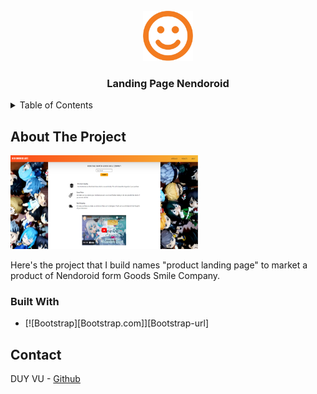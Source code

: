 
<!-- PROJECT LOGO -->
<br />
<div align="center">
  <a href="https://github.com/duyvuxx">
    <img src="./assets/imgs/orange_smiley_512.png" alt="Logo" width="80" height="80">
  </a>

<h3 align="center">Landing Page Nendoroid</h3>

</div>



<!-- TABLE OF CONTENTS -->
<details>
  <summary>Table of Contents</summary>
  <ol>
    <li>
      <a href="#about-the-project">About The Project</a>
      <ul>
        <li><a href="#built-with">Built With</a></li>
      </ul>
    </li>
    <li>
      <a href="#getting-started">Getting Started</a>
      <ul>
        <li><a href="#prerequisites">Prerequisites</a></li>
        <li><a href="#installation">Installation</a></li>
      </ul>
    </li>
    <li><a href="#usage">Usage</a></li>
    <li><a href="#roadmap">Roadmap</a></li>
    <li><a href="#contributing">Contributing</a></li>
    <li><a href="#license">License</a></li>
    <li><a href="#contact">Contact</a></li>
    <li><a href="#acknowledgments">Acknowledgments</a></li>
  </ol>
</details>



<!-- ABOUT THE PROJECT -->
## About The Project

<img src="./assets/imgs/screenshot.png" alt="screenshot" width="300" height="150">

Here's the project that I build names "product landing page" to market a product of Nendoroid form Goods Smile Company.


### Built With


* [![Bootstrap][Bootstrap.com]][Bootstrap-url]


<!-- CONTACT -->
## Contact

DUY VU - [Github](https://github.com/duyvuxx)

